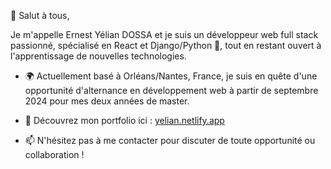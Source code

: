 👋 Salut à tous,

Je m'appelle Ernest Yélian DOSSA et je suis un développeur web full stack passionné, spécialisé en React et Django/Python 🐍, tout en restant ouvert à l'apprentissage de nouvelles technologies.

* 🌍 Actuellement basé à Orléans/Nantes, France, je suis en quête d'une opportunité d'alternance en développement web à partir de septembre 2024 pour mes deux années de master.

* 🔗 Découvrez mon portfolio ici : [yelian.netlify.app](https://yelian.netlify.app)

* 📫 N'hésitez pas à me contacter pour discuter de toute opportunité ou collaboration !
